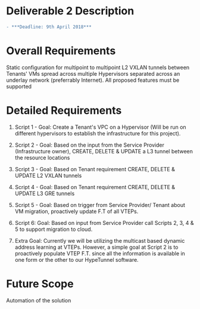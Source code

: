 # Deliverable 2 Description
```diff
- ***Deadline: 9th April 2018***
```
# Overall Requirements 
Static configuration for multipoint to multipoint L2 VXLAN tunnels between Tenants' VMs spread across multiple Hypervisors separated across an underlay network (preferrably Internet). All proposed features must be supported

# Detailed Requirements
1. Script 1 - Goal: Create a Tenant's VPC on a Hypervisor (Will be run on different hypervisors to establish the infrastructure for this project).

2. Script 2 -  Goal: Based on the input from the Service Provider (Infrastructure owner), CREATE, DELETE & UPDATE a L3 tunnel between the resource locations

3. Script 3 - Goal: Based on Tenant requirement CREATE, DELETE & UPDATE L2 VXLAN tunnels

4. Script 4 - Goal: Based on Tenant requirement CREATE, DELETE & UPDATE L3 GRE tunnels

5. Script 5 -  Goal: Based on trigger from Service Provider/ Tenant about VM migration, proactively update F.T of all VTEPs.

6. Script 6: Goal: Based on input from Service Provider call Scripts 2, 3, 4 & 5 to support migration to cloud.

7. Extra Goal: Currently we will be utilizing the multicast based dynamic address learning at VTEPs. However, a simple goal at Script 2 is to proactively populate VTEP F.T. since all the information is available in one form or the other to our HypeTunnel software.

# Future Scope
Automation of the solution

